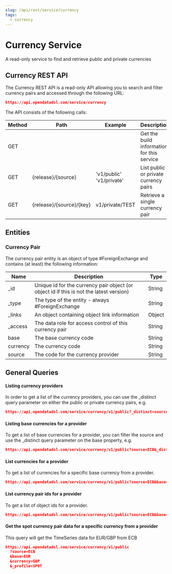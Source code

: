 ```yaml
---
slug: /api/rest/service/currency
tags:
  - currency
---
```

Currency Service
================

A read-only service to find and retrieve public and private currencies

## Currency REST API

The Currency REST API is a read-only API allowing you to search and filter currency pairs and accessed through the following URL:
```json
https://api.opendatadsl.com/service/currency
```

The API consists of the following calls:

|**Method**|**Path**|**Example**|**Description**|
|-|-|-|-|
|GET|||Get the build information for this service|
|GET|{release}/{source}|'v1/public' 'v1/private'|List public or private currency pairs|
|GET|{release}/{source}/{key}|v1/private/TEST|Retrieve a single currency pair|

## Entities

### Currency Pair

The currency pair entity is an object of type #ForeignExchange and contains (at least) the following information:

|**Name**|**Description**|**Type**|
|-|-|-|
|_id|Unique id for the currency pair object (or object id if this is not the latest version)|String|
|_type|The type of the entity - always #ForeignExchange|String|
|_links|An object containing object link information|Object|
|_access|The data role for access control of this currency pair|String|
|base|The base currency code|String|
|currency|The currency code|String|
|source|The code for the currency provider|String|

## General Queries

#### Listing currency providers

In order to get a list of the currency providers, you can use the _distinct query parameter on either the public or private currency pairs, e.g.
```json
https://api.opendatadsl.com/service/currency/v1/public?_distinct=source
```

#### Listing base currencies for a provider

To get a list of base currencies for a provider, you can filter the source and use the _distinct query parameter on the base property, e.g.
```json
https://api.opendatadsl.com/service/currency/v1/public?source=ECB&_distinct=base
```
#### List currencies for a provider

To get a list of currencies for a specific base currency from a provider.
```json
https://api.opendatadsl.com/service/currency/v1/public?source=ECB&base=EUR&_distinct=currency
```

#### List currency pair ids for a provider

To get a list of object ids for a provider.
```json
https://api.opendatadsl.com/service/currency/v1/public?source=ECB&base=EUR&_distinct=_id
```

#### Get the spot currency pair data for a specific currency from a provider

This query will get the TimeSeries data for EUR/GBP from ECB
```json
https://api.opendatadsl.com/service/currency/v1/public
  ?source=ECB
  &base=EUR
  &currency=GBP
  &_profile=SPOT
```
